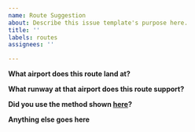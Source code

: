 ```yaml
---
name: Route Suggestion
about: Describe this issue template's purpose here.
title: ''
labels: routes
assignees: ''

---
```


**What airport does this route land at?**

**What runway at that airport does this route support?**

**Did you use the method shown [here](https://www.youtube.com/watch?v=PI3-T5HNu8Y)?**

**Anything else goes here**
